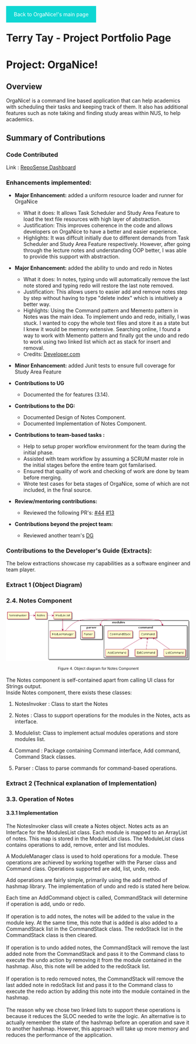 [comment]: # (@@author NizarMohd)
<!-- top button was extracted from https://www.w3schools.com/howto/howto_js_scroll_to_top.asp -->
<style>
img {
    display: block;
    margin-left: auto;
    margin-right: auto;
    width: auto;
}
div {
    text-align: center;
    font-size: x-small;
}

#topButton {
  display: none; 
  position: fixed; 
  bottom: 20px;
  right: 30px; 
  z-index: 99; 
  border: none; 
  outline: none; 
  background-color: #0ED7D3; 
  color: white; 
  cursor: pointer; 
  padding: 15px; 
  border-radius: 10px; 
  font-size: 18px; 
}

#topButton:hover {
  background-color: #15E3DF;
}
</style>

<button onclick="topFunction()" id="topButton" title="Go to top">Top</button>

<script src="jsCodes/topButton.js"></script>

<style>
a.backlink {
	background-color: #0ED7D3;
  color: white;
  padding: 1em 1.5em;
  position: relative;
  text-decoration: none;
}

a.backlink:hover {
  background-color: #15E3DF;
  cursor: pointer;
}

a.backlink:active {
  box-shadow: none;
  top: 5px;
}
</style>

<a href="https://ay1920s2-cs2113t-t12-3.github.io/tp/" class="backlink">Back to OrgaNice!'s main page</a>

# Terry Tay - Project Portfolio Page

# Project: OrgaNice!

##  Overview

  OrgaNice! is a command line based application that can help academics with scheduling their tasks and keeping track of them. 
  It also has additional features such as note taking and finding study areas within NUS, to help academics.

## Summary of Contributions

### Code Contributed
Link : [RepoSense Dashboard](https://nus-cs2113-ay1920s2.github.io/tp-dashboard/#breakdown=true&search=terry%20tay&sort=groupTitle&sortWithin=title&since=2020-03-01&timeframe=commit&mergegroup=false&groupSelect=groupByRepos&tabOpen=true&tabType=authorship&tabAuthor=terrytay&tabRepo=AY1920S2-CS2113T-T12-3%2Ftp%5Bmaster%5D)

### Enhancements implemented:
* **Major Enhancement:**  added a uniform resource loader and runner for OrgaNice
	* What it does: It allows Task Scheduler and Study Area Feature to load the text file resources with high layer of abstraction.
  * Justification: This improves coherence in the code and allows developers on OrgaNice to have a better and easier experience.
  * Highlights: It was diffcult initially due to different demands from Task Scheduler and Study Area Feature respectively. However, after going through the lecture notes and understanding OOP better, I was able to provide this support with abstraction.
* **Major Enhancement:**  added the ability to undo and redo in Notes
	* What it does: In notes, typing undo will automatically remove the last note stored and typing redo will restore the last note removed.
  * Justification: This allows users to easier add and remove notes step by step without having to type "delete index" which is intuitively a better way.
  * Highlights: Using the Command pattern and Memento pattern in Notes was the main idea. To implement undo and redo, initially, I was stuck. I wanted to copy the whole text files and store it as a state but I knew it would be memory extensive. Searching online, I found a way to work with Memento pattern and finally got the undo and redo to work using two linked list which act as stack for insert and removal.
  * Credits: [Developer.com](https://www.developer.com/design*/article.php/3720566/Working-With-Design-Patterns-Memento.htm)
* **Minor Enhancement:** added Junit tests to ensure full coverage for Study Area Feature
* **Contributions to UG**
	* Documented the for features (3.14).
* **Contributions to the DG:**
  * Documented Design of Notes Component.
  * Documented Implementation of Notes Component.

* **Contributions to team-based tasks :**
  * Help to setup proper workflow environment for the team during the initial phase.
  * Assisted with team workflow by assuming a SCRUM master role in the initial stages before the entire team got familarised.
  * Ensured that quality of work and checking of work are done by team before merging.
  * Wrote test cases for beta stages of OrgaNice, some of which are not included, in the final source.
  
* **Review/mentoring contributions:**
	* Reviewed the following PR's: 
		[#44](https://github.com/AY1920S2-CS2113T-T12-3/tp/pull/44) [#13](https://github.com/AY1920S2-CS2113T-T12-3/tp/pull/13)
* **Contributions beyond the project team:**
	* Reviewed another team's [DG](https://github.com/nus-cs2113-AY1920S2/tp/pull/24)
	
	
### Contributions to the Developer's Guide (Extracts):

The below extractions showcase my capabilities as a software engineer and team player.

### Extract 1 (Object Diagram)

[comment]: # (@@author terrytay)

### 2.4. Notes Component
![Notes Component](../images/NotesComponent.png)
<div>Figure 4. Object diagram for Notes Component</div>
<br>
The Notes component is self-contained apart from calling UI class for Strings output.
<br> 
Inside Notes component, there exists these classes:
  
1. NotesInvoker : Class to start the Notes
	
2. Notes : Class to support operations for the modules in the Notes, acts as interface.
	
3. Modulelist: Class to implement actual modules operations and store modules list.
	
4. Command : Package containing Command interface, Add command, Command Stack classes.
	
5. Parser : Class to parse commands for command-based operations.


### Extract 2 (Technical explanation of Implementation)

[comment]: # (@@author terrytay)

### 3.3. Operation of Notes

#### 3.3.1 Implementation 

The NotesInvoker class will create a Notes object. Notes acts as an Interface for the ModulesList class.
Each module is mapped to an ArrayList of notes. This map is stored in the ModuleList class. The ModuleList class
contains operations to add, remove, enter and list modules.
<br>

A ModuleManager class is used to hold operations for a module. These operations are achieved by working together
with the Parser class and Command class. Operations supported are add, list, undo, redo. 

Add operations are fairly simple, primarily using the add method of hashmap library. The implementation of
undo and redo is stated here below.

Each time an AddCommand object is called, CommandStack will determine if operation is add, undo or redo.
<br><br>
If operation is to add notes, the notes will be added to the value in the module key. At the same time, 
this note that is added is also added to a CommandStack list in the CommandStack class. The redoStack list in the 
CommandStack class is then cleared.
<br><br>
If operation is to undo added notes, the CommandStack will remove the last added note from
the CommandStack and pass it to the Command class to execute the undo action by removing it from the module
contained in the hashmap. Also, this note will be added to the redoStack list.
<br><br>
If operation is to redo removed notes, the CommandStack will remove the last added note in redoStack list and
pass it to the Command class to execute the redo action by adding this note into the module contained in the
hashmap.
<br><br>
The reason why we chose two linked lists to support these operations is because it reduces the SLOC needed to
write the logic. An alternative is to actually remember the state of the hashmap before an operation and save
it to another hashmap. However, this approach will take up more memory and reduces the performance of the application.

